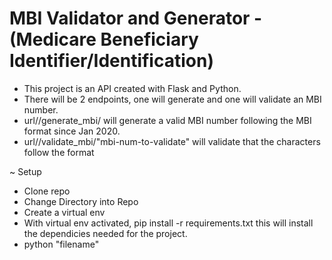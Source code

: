 # MBI Validator and Generator - (Medicare Beneficiary Identifier/Identification)

- This project is an API created with Flask and Python.
- There will be 2 endpoints, one will generate and one will validate an MBI number.
- url//generate_mbi/ will generate a valid MBI number following the MBI format since Jan 2020.
- url//validate_mbi/"mbi-num-to-validate" will validate that the characters follow the format

~ Setup
* Clone repo
* Change Directory into Repo
* Create a virtual env
* With virtual env activated, pip install -r requirements.txt
this will install the dependicies needed for the project.
* python "filename" 


